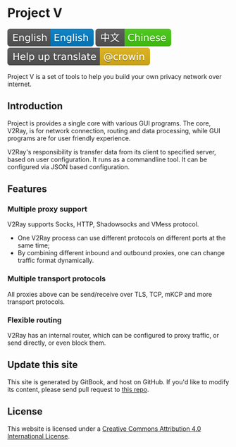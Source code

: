 # Project V

![English](resources/englishc.svg) [![Chinese](resources/chinese.svg)](https://www.v2ray.com/) [![Translate](resources/lang.svg)](https://crowdin.com/project/v2ray)

Project V is a set of tools to help you build your own privacy network over internet.

## Introduction

Project is provides a single core with various GUI programs. The core, V2Ray, is for network connection, routing and data processing, while GUI programs are for user friendly experience.

V2Ray's responsibility is transfer data from its client to specified server, based on user configuration. It runs as a commandline tool. It can be configured via JSON based configuration.

## Features

### Multiple proxy support

V2Ray supports Socks, HTTP, Shadowsocks and VMess protocol.

* One V2Ray process can use different protocols on different ports at the same time;
* By combining different inbound and outbound proxies, one can change traffic format dynamically.

### Multiple transport protocols

All proxies above can be send/receive over TLS, TCP, mKCP and more transport protocols.

### Flexible routing

V2Ray has an internal router, which can be configured to proxy traffic, or send directly, or even block them.

## Update this site

This site is generated by GitBook, and host on GitHub. If you'd like to modify its content, please send pull request to [this repo](https://github.com/v2ray/manual).

## License

This website is licensed under a [Creative Commons Attribution 4.0 International License](https://creativecommons.org/licenses/by/4.0/).
